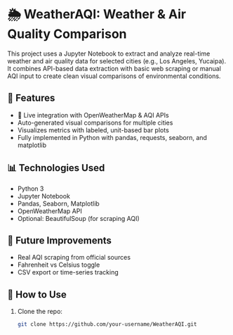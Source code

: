 # 🌦️ WeatherAQI: Weather & Air Quality Comparison

This project uses a Jupyter Notebook to extract and analyze real-time weather and air quality data for selected cities (e.g., Los Angeles, Yucaipa). It combines API-based data extraction with basic web scraping or manual AQI input to create clean visual comparisons of environmental conditions.

## 🔧 Features
- 🔄 Live integration with OpenWeatherMap & AQI APIs
- Auto-generated visual comparisons for multiple cities
- Visualizes metrics with labeled, unit-based bar plots
- Fully implemented in Python with pandas, requests, seaborn, and matplotlib

## 📊 Technologies Used
- Python 3
- Jupyter Notebook
- Pandas, Seaborn, Matplotlib
- OpenWeatherMap API
- Optional: BeautifulSoup (for scraping AQI)

## 🚀 Future Improvements
- Real AQI scraping from official sources
- Fahrenheit vs Celsius toggle
- CSV export or time-series tracking

## 📁 How to Use
1. Clone the repo:
   ```bash
   git clone https://github.com/your-username/WeatherAQI.git


